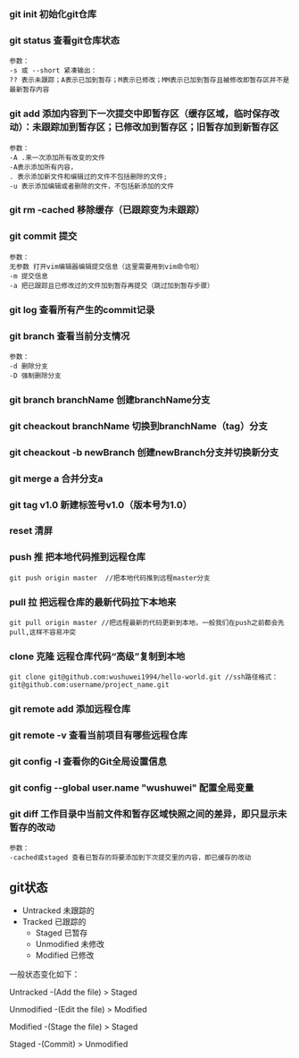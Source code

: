 ### git init 初始化git仓库
### git status 查看git仓库状态
    参数：
    -s 或 --short 紧凑输出：
    ?? 表示未跟踪；A表示已加到暂存；M表示已修改；MM表示已加到暂存且被修改即暂存区并不是最新暂存内容
### git add 添加内容到下一次提交中即暂存区（缓存区域，临时保存改动）：未跟踪加到暂存区；已修改加到暂存区；旧暂存加到新暂存区
    参数：
    -A .来一次添加所有改变的文件
    -A表示添加所有内容， 
    . 表示添加新文件和编辑过的文件不包括删除的文件; 
    -u 表示添加编辑或者删除的文件，不包括新添加的文件
### git rm -cached 移除缓存（已跟踪变为未跟踪）
### git commit 提交 
	参数：
	无参数 打开vim编辑器编辑提交信息（这里需要用到vim命令啦）
	-m 提交信息
	-a 把已跟踪且已修改过的文件加到暂存再提交（跳过加到暂存步骤）
### git log 查看所有产生的commit记录
### git branch 查看当前分支情况
	参数：
	-d 删除分支
	-D 强制删除分支
### git branch branchName 创建branchName分支
### git cheackout branchName 切换到branchName（tag）分支
### git cheackout -b newBranch 创建newBranch分支并切换新分支
### git merge a 合并分支a
### git tag v1.0 新建标签号v1.0（版本号为1.0）
### reset 清屏
### push 推 把本地代码推到远程仓库
	git push origin master  //把本地代码推到远程master分支
### pull 拉 把远程仓库的最新代码拉下本地来
	git pull origin master //把远程最新的代码更新到本地，一般我们在push之前都会先pull,这样不容易冲突
### clone 克隆 远程仓库代码“高级”复制到本地
	git clone git@github.com:wushuwei1994/hello-world.git //ssh路径格式：git@github.com:username/project_name.git

### git remote add 添加远程仓库
### git remote -v 查看当前项目有哪些远程仓库
### git config -l 查看你的Git全局设置信息 
### git config --global user.name "wushuwei" 配置全局变量
### git diff 工作目录中当前文件和暂存区域快照之间的差异，即只显示未暂存的改动
    参数：
    -cached或staged 查看已暂存的将要添加到下次提交里的内容，即已缓存的改动

## git状态
- Untracked 未跟踪的
- Tracked 已跟踪的
  - Staged 已暂存
  - Unmodified 未修改
  - Modified 已修改 
  
 一般状态变化如下：
 
 Untracked -(Add the file) > Staged
 
 Unmodified -(Edit the file) > Modified
 
 Modified -(Stage the file) > Staged
 
 Staged -(Commit) > Unmodified
 